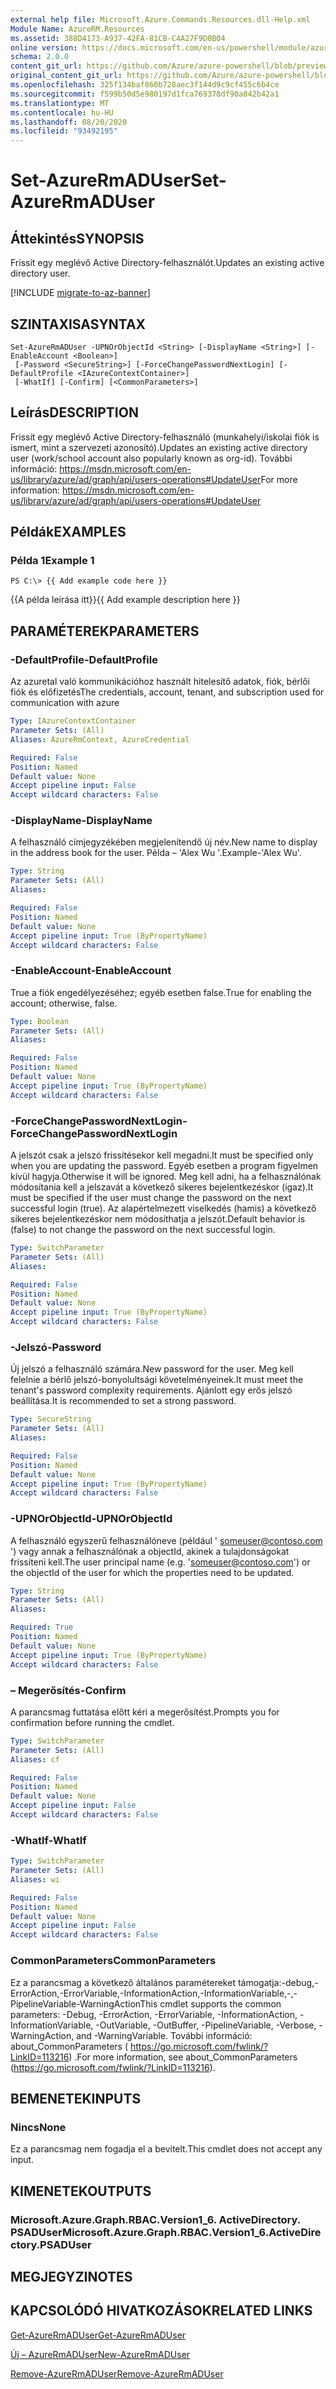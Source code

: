 ```yaml
---
external help file: Microsoft.Azure.Commands.Resources.dll-Help.xml
Module Name: AzureRM.Resources
ms.assetid: 388D4173-A937-42FA-81CB-C4A27F9D0B04
online version: https://docs.microsoft.com/en-us/powershell/module/azurerm.resources/set-azurermaduser
schema: 2.0.0
content_git_url: https://github.com/Azure/azure-powershell/blob/preview/src/ResourceManager/Resources/Commands.Resources/help/Set-AzureRmADUser.md
original_content_git_url: https://github.com/Azure/azure-powershell/blob/preview/src/ResourceManager/Resources/Commands.Resources/help/Set-AzureRmADUser.md
ms.openlocfilehash: 325f134baf860b728aec3f144d9c9cf455c6b4ce
ms.sourcegitcommit: f599b50d5e980197d1fca769378df90a842b42a1
ms.translationtype: MT
ms.contentlocale: hu-HU
ms.lasthandoff: 08/20/2020
ms.locfileid: "93492195"
---
```

# <span data-ttu-id="10b24-101">Set-AzureRmADUser</span><span class="sxs-lookup"><span data-stu-id="10b24-101">Set-AzureRmADUser</span></span>

## <span data-ttu-id="10b24-102">Áttekintés</span><span class="sxs-lookup"><span data-stu-id="10b24-102">SYNOPSIS</span></span>
<span data-ttu-id="10b24-103">Frissít egy meglévő Active Directory-felhasználót.</span><span class="sxs-lookup"><span data-stu-id="10b24-103">Updates an existing active directory user.</span></span>

[!INCLUDE [migrate-to-az-banner](../../includes/migrate-to-az-banner.md)]

## <span data-ttu-id="10b24-104">SZINTAXISA</span><span class="sxs-lookup"><span data-stu-id="10b24-104">SYNTAX</span></span>

```
Set-AzureRmADUser -UPNOrObjectId <String> [-DisplayName <String>] [-EnableAccount <Boolean>]
 [-Password <SecureString>] [-ForceChangePasswordNextLogin] [-DefaultProfile <IAzureContextContainer>]
 [-WhatIf] [-Confirm] [<CommonParameters>]
```

## <span data-ttu-id="10b24-105">Leírás</span><span class="sxs-lookup"><span data-stu-id="10b24-105">DESCRIPTION</span></span>
<span data-ttu-id="10b24-106">Frissít egy meglévő Active Directory-felhasználó (munkahelyi/iskolai fiók is ismert, mint a szervezeti azonosító).</span><span class="sxs-lookup"><span data-stu-id="10b24-106">Updates an existing active directory user (work/school account also popularly known as org-id).</span></span>
<span data-ttu-id="10b24-107">További információ: https://msdn.microsoft.com/en-us/library/azure/ad/graph/api/users-operations#UpdateUser</span><span class="sxs-lookup"><span data-stu-id="10b24-107">For more information: https://msdn.microsoft.com/en-us/library/azure/ad/graph/api/users-operations#UpdateUser</span></span>

## <span data-ttu-id="10b24-108">Példák</span><span class="sxs-lookup"><span data-stu-id="10b24-108">EXAMPLES</span></span>

### <span data-ttu-id="10b24-109">Példa 1</span><span class="sxs-lookup"><span data-stu-id="10b24-109">Example 1</span></span>
```
PS C:\> {{ Add example code here }}
```

<span data-ttu-id="10b24-110">{{A példa leírása itt}}</span><span class="sxs-lookup"><span data-stu-id="10b24-110">{{ Add example description here }}</span></span>

## <span data-ttu-id="10b24-111">PARAMÉTEREK</span><span class="sxs-lookup"><span data-stu-id="10b24-111">PARAMETERS</span></span>

### <span data-ttu-id="10b24-112">-DefaultProfile</span><span class="sxs-lookup"><span data-stu-id="10b24-112">-DefaultProfile</span></span>
<span data-ttu-id="10b24-113">Az azuretal való kommunikációhoz használt hitelesítő adatok, fiók, bérlői fiók és előfizetés</span><span class="sxs-lookup"><span data-stu-id="10b24-113">The credentials, account, tenant, and subscription used for communication with azure</span></span>

```yaml
Type: IAzureContextContainer
Parameter Sets: (All)
Aliases: AzureRmContext, AzureCredential

Required: False
Position: Named
Default value: None
Accept pipeline input: False
Accept wildcard characters: False
```

### <span data-ttu-id="10b24-114">-DisplayName</span><span class="sxs-lookup"><span data-stu-id="10b24-114">-DisplayName</span></span>
<span data-ttu-id="10b24-115">A felhasználó címjegyzékében megjelenítendő új név.</span><span class="sxs-lookup"><span data-stu-id="10b24-115">New name to display in the address book for the user.</span></span>
<span data-ttu-id="10b24-116">Példa – 'Alex Wu '.</span><span class="sxs-lookup"><span data-stu-id="10b24-116">Example-'Alex Wu'.</span></span>

```yaml
Type: String
Parameter Sets: (All)
Aliases:

Required: False
Position: Named
Default value: None
Accept pipeline input: True (ByPropertyName)
Accept wildcard characters: False
```

### <span data-ttu-id="10b24-117">-EnableAccount</span><span class="sxs-lookup"><span data-stu-id="10b24-117">-EnableAccount</span></span>
<span data-ttu-id="10b24-118">True a fiók engedélyezéséhez; egyéb esetben false.</span><span class="sxs-lookup"><span data-stu-id="10b24-118">True for enabling the account; otherwise, false.</span></span>

```yaml
Type: Boolean
Parameter Sets: (All)
Aliases:

Required: False
Position: Named
Default value: None
Accept pipeline input: True (ByPropertyName)
Accept wildcard characters: False
```

### <span data-ttu-id="10b24-119">-ForceChangePasswordNextLogin</span><span class="sxs-lookup"><span data-stu-id="10b24-119">-ForceChangePasswordNextLogin</span></span>
<span data-ttu-id="10b24-120">A jelszót csak a jelszó frissítésekor kell megadni.</span><span class="sxs-lookup"><span data-stu-id="10b24-120">It must be specified only when you are updating the password.</span></span>
<span data-ttu-id="10b24-121">Egyéb esetben a program figyelmen kívül hagyja.</span><span class="sxs-lookup"><span data-stu-id="10b24-121">Otherwise it will be ignored.</span></span>
<span data-ttu-id="10b24-122">Meg kell adni, ha a felhasználónak módosítania kell a jelszavát a következő sikeres bejelentkezéskor (igaz).</span><span class="sxs-lookup"><span data-stu-id="10b24-122">It must be specified if the user must change the password on the next successful login (true).</span></span>
<span data-ttu-id="10b24-123">Az alapértelmezett viselkedés (hamis) a következő sikeres bejelentkezéskor nem módosíthatja a jelszót.</span><span class="sxs-lookup"><span data-stu-id="10b24-123">Default behavior is (false) to not change the password on the next successful login.</span></span>

```yaml
Type: SwitchParameter
Parameter Sets: (All)
Aliases:

Required: False
Position: Named
Default value: None
Accept pipeline input: True (ByPropertyName)
Accept wildcard characters: False
```

### <span data-ttu-id="10b24-124">-Jelszó</span><span class="sxs-lookup"><span data-stu-id="10b24-124">-Password</span></span>
<span data-ttu-id="10b24-125">Új jelszó a felhasználó számára.</span><span class="sxs-lookup"><span data-stu-id="10b24-125">New password for the user.</span></span>
<span data-ttu-id="10b24-126">Meg kell felelnie a bérlő jelszó-bonyolultsági követelményeinek.</span><span class="sxs-lookup"><span data-stu-id="10b24-126">It must meet the tenant's password complexity requirements.</span></span>
<span data-ttu-id="10b24-127">Ajánlott egy erős jelszó beállítása.</span><span class="sxs-lookup"><span data-stu-id="10b24-127">It is recommended to set a strong password.</span></span>

```yaml
Type: SecureString
Parameter Sets: (All)
Aliases:

Required: False
Position: Named
Default value: None
Accept pipeline input: True (ByPropertyName)
Accept wildcard characters: False
```

### <span data-ttu-id="10b24-128">-UPNOrObjectId</span><span class="sxs-lookup"><span data-stu-id="10b24-128">-UPNOrObjectId</span></span>
<span data-ttu-id="10b24-129">A felhasználó egyszerű felhasználóneve (például ' someuser@contoso.com ') vagy annak a felhasználónak a objectId, akinek a tulajdonságokat frissíteni kell.</span><span class="sxs-lookup"><span data-stu-id="10b24-129">The user principal name (e.g. 'someuser@contoso.com') or the objectId of the user for which the properties need to be updated.</span></span>

```yaml
Type: String
Parameter Sets: (All)
Aliases:

Required: True
Position: Named
Default value: None
Accept pipeline input: True (ByPropertyName)
Accept wildcard characters: False
```

### <span data-ttu-id="10b24-130">– Megerősítés</span><span class="sxs-lookup"><span data-stu-id="10b24-130">-Confirm</span></span>
<span data-ttu-id="10b24-131">A parancsmag futtatása előtt kéri a megerősítést.</span><span class="sxs-lookup"><span data-stu-id="10b24-131">Prompts you for confirmation before running the cmdlet.</span></span>

```yaml
Type: SwitchParameter
Parameter Sets: (All)
Aliases: cf

Required: False
Position: Named
Default value: None
Accept pipeline input: False
Accept wildcard characters: False
```

### <span data-ttu-id="10b24-132">-WhatIf</span><span class="sxs-lookup"><span data-stu-id="10b24-132">-WhatIf</span></span>
```yaml
Type: SwitchParameter
Parameter Sets: (All)
Aliases: wi

Required: False
Position: Named
Default value: None
Accept pipeline input: False
Accept wildcard characters: False
```

### <span data-ttu-id="10b24-133">CommonParameters</span><span class="sxs-lookup"><span data-stu-id="10b24-133">CommonParameters</span></span>
<span data-ttu-id="10b24-134">Ez a parancsmag a következő általános paramétereket támogatja:-debug,-ErrorAction,-ErrorVariable,-InformationAction,-InformationVariable,-,-PipelineVariable-WarningAction</span><span class="sxs-lookup"><span data-stu-id="10b24-134">This cmdlet supports the common parameters: -Debug, -ErrorAction, -ErrorVariable, -InformationAction, -InformationVariable, -OutVariable, -OutBuffer, -PipelineVariable, -Verbose, -WarningAction, and -WarningVariable.</span></span> <span data-ttu-id="10b24-135">További információ: about_CommonParameters ( https://go.microsoft.com/fwlink/?LinkID=113216) .</span><span class="sxs-lookup"><span data-stu-id="10b24-135">For more information, see about_CommonParameters (https://go.microsoft.com/fwlink/?LinkID=113216).</span></span>

## <span data-ttu-id="10b24-136">BEMENETEK</span><span class="sxs-lookup"><span data-stu-id="10b24-136">INPUTS</span></span>

### <span data-ttu-id="10b24-137">Nincs</span><span class="sxs-lookup"><span data-stu-id="10b24-137">None</span></span>
<span data-ttu-id="10b24-138">Ez a parancsmag nem fogadja el a bevitelt.</span><span class="sxs-lookup"><span data-stu-id="10b24-138">This cmdlet does not accept any input.</span></span>

## <span data-ttu-id="10b24-139">KIMENETEK</span><span class="sxs-lookup"><span data-stu-id="10b24-139">OUTPUTS</span></span>

### <span data-ttu-id="10b24-140">Microsoft.Azure.Graph.RBAC.Version1_6. ActiveDirectory. PSADUser</span><span class="sxs-lookup"><span data-stu-id="10b24-140">Microsoft.Azure.Graph.RBAC.Version1_6.ActiveDirectory.PSADUser</span></span>

## <span data-ttu-id="10b24-141">MEGJEGYZI</span><span class="sxs-lookup"><span data-stu-id="10b24-141">NOTES</span></span>

## <span data-ttu-id="10b24-142">KAPCSOLÓDÓ HIVATKOZÁSOK</span><span class="sxs-lookup"><span data-stu-id="10b24-142">RELATED LINKS</span></span>

[<span data-ttu-id="10b24-143">Get-AzureRmADUser</span><span class="sxs-lookup"><span data-stu-id="10b24-143">Get-AzureRmADUser</span></span>](./Get-AzureRmADUser.md)

[<span data-ttu-id="10b24-144">Új – AzureRmADUser</span><span class="sxs-lookup"><span data-stu-id="10b24-144">New-AzureRmADUser</span></span>](./New-AzureRmADUser.md)

[<span data-ttu-id="10b24-145">Remove-AzureRmADUser</span><span class="sxs-lookup"><span data-stu-id="10b24-145">Remove-AzureRmADUser</span></span>](./Remove-AzureRmADUser.md)

